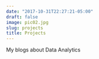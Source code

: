 ```yaml
---
date: "2017-10-31T22:27:21-05:00"
draft: false
image: pic02.jpg
slug: projects
title: Projects
---
```


My blogs about Data Analytics